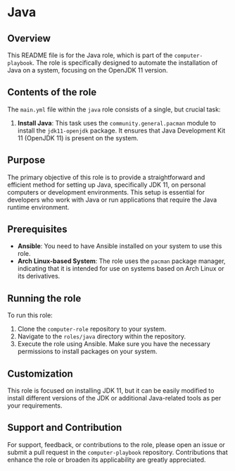 # Java

## Overview
This README file is for the Java role, which is part of the `computer-playbook`. The role is specifically designed to automate the installation of Java on a system, focusing on the OpenJDK 11 version.

## Contents of the role
The `main.yml` file within the `java` role consists of a single, but crucial task:

1. **Install Java**: This task uses the `community.general.pacman` module to install the `jdk11-openjdk` package. It ensures that Java Development Kit 11 (OpenJDK 11) is present on the system.

## Purpose
The primary objective of this role is to provide a straightforward and efficient method for setting up Java, specifically JDK 11, on personal computers or development environments. This setup is essential for developers who work with Java or run applications that require the Java runtime environment.

## Prerequisites
- **Ansible**: You need to have Ansible installed on your system to use this role.
- **Arch Linux-based System**: The role uses the `pacman` package manager, indicating that it is intended for use on systems based on Arch Linux or its derivatives.

## Running the role
To run this role:
1. Clone the `computer-role` repository to your system.
2. Navigate to the `roles/java` directory within the repository.
3. Execute the role using Ansible. Make sure you have the necessary permissions to install packages on your system.

## Customization
This role is focused on installing JDK 11, but it can be easily modified to install different versions of the JDK or additional Java-related tools as per your requirements.

## Support and Contribution
For support, feedback, or contributions to the role, please open an issue or submit a pull request in the `computer-playbook` repository. Contributions that enhance the role or broaden its applicability are greatly appreciated.